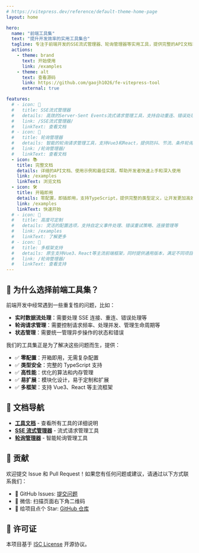 ```yaml
---
# https://vitepress.dev/reference/default-theme-home-page
layout: home

hero:
  name: "前端工具集"
  text: "提升开发效率的实用工具集合"
  tagline: 专注于前端开发的SSE流式管理器、轮询管理器等实用工具，提供完整的API文档和使用示例
  actions:
    - theme: brand
      text: 开始使用
      link: /examples
    - theme: alt
      text: 查看源码
      link: https://github.com/gaojh1026/fe-vitepress-tool
      external: true

features:
  # - icon: 🚀
  #   title: SSE流式管理器
  #   details: 高效的Server-Sent Events流式请求管理工具，支持自动重连、错误处理、消息过滤等功能，让实时数据流处理变得简单
  #   link: /SSE流式管理器/
  #   linkText: 查看文档
  # - icon: 🔄
  #   title: 轮询管理器
  #   details: 智能的轮询请求管理工具，支持Vue3和React，提供防抖、节流、条件轮询等高级功能
  #   link: /轮询管理器/
  #   linkText: 查看文档
  - icon: 📚
    title: 完整文档
    details: 详细的API文档、使用示例和最佳实践，帮助开发者快速上手和深入使用
    link: /examples
    linkText: 浏览文档
  - icon: 🛠️
    title: 开箱即用
    details: 零配置，即插即用，支持TypeScript，提供完整的类型定义，让开发更加高效
    link: /examples
    linkText: 快速开始
  # - icon: 🔧
  #   title: 高度可定制
  #   details: 灵活的配置选项，支持自定义事件处理、错误重试策略、连接管理等
  #   link: /examples
  #   linkText: 了解更多
  # - icon: 📱
  #   title: 多框架支持
  #   details: 原生支持Vue3、React等主流前端框架，同时提供通用版本，满足不同项目需求
  #   link: /轮询管理器/
  #   linkText: 查看支持
---
```


## 🎯 为什么选择前端工具集？

前端开发中经常遇到一些重复性的问题，比如：

- **实时数据流处理**：需要处理 SSE 连接、重连、错误处理等
- **轮询请求管理**：需要控制请求频率、处理并发、管理生命周期等
- **状态管理**：需要统一管理异步操作的状态和错误

我们的工具集正是为了解决这些问题而生，提供：

- ✅ **零配置**：开箱即用，无需复杂配置
- ✅ **类型安全**：完整的 TypeScript 支持
- ✅ **高性能**：优化的算法和内存管理
- ✅ **易扩展**：模块化设计，易于定制和扩展
- ✅ **多框架**：支持 Vue3、React 等主流框架

<!-- ## 🚀 快速开始

```bash
# 安装依赖
npm install

# 启动开发服务器
npm run dev

# 构建文档
npm run build
``` -->

## 📖 文档导航

- **[工具文档](/examples)** - 查看所有工具的详细说明
- **[SSE 流式管理器](/SSE流式管理器/)** - 流式请求管理工具
- **[轮询管理器](/轮询管理器/)** - 智能轮询管理工具

## 🤝 贡献

欢迎提交 Issue 和 Pull Request！如果您有任何问题或建议，请通过以下方式联系我们：

- 📧 GitHub Issues: [提交问题](https://github.com/gaojh1026/fe-vitepress-tool/issues)
- 💬 微信: 扫描页面右下角二维码
- 🌟 给项目点个 Star: [GitHub 仓库](https://github.com/gaojh1026/fe-vitepress-tool)

## 📄 许可证

本项目基于 [ISC License](LICENSE) 开源协议。
